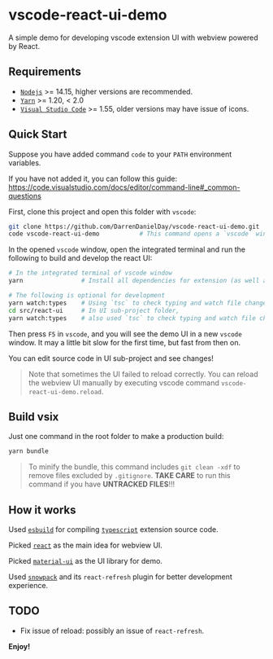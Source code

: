 # vscode-react-ui-demo

A simple demo for developing vscode extension UI with webview powered by React.

## Requirements

- [`Nodejs`](https://nodejs.org/) >= 14.15, higher versions are recommended.
- [`Yarn`](https://yarnpkg.org) >= 1.20, < 2.0
- [`Visual Studio Code`](https://code.visualstudio.com) >= 1.55, older versions may have issue of icons.

## Quick Start

Suppose you have added command `code` to your `PATH` environment variables.

If you have not added it, you can follow this guide: <https://code.visualstudio.com/docs/editor/command-line#_common-questions>

First, clone this project and open this folder with `vscode`:

```sh
git clone https://github.com/DarrenDanielDay/vscode-react-ui-demo.git
code vscode-react-ui-demo           # This command opens a `vscode` window.
```

In the opened `vscode` window, open the integrated terminal and run the following to build and develop the react UI:

```sh
# In the integrated terminal of vscode window
yarn                # Install all dependencies for extension (as well as dependencies of UI sub-project).

# The following is optional for development
yarn watch:types    # Using `tsc` to check typing and watch file changes.
cd src/react-ui     # In UI sub-project folder,
yarn watch:types    # also used `tsc` to check typing and watch file changes.
```

Then press `F5` in `vscode`, and you will see the demo UI in a new `vscode` window. It may a little bit slow for the first time, but fast from then on.

You can edit source code in UI sub-project and see changes!

> Note that sometimes the UI failed to reload correctly. You can reload the webview UI manually by executing vscode command `vscode-react-ui-demo.reload`.

## Build vsix

Just one command in the root folder to make a production build:

```sh
yarn bundle
```

> To minify the bundle, this command includes `git clean -xdf` to remove files excluded by `.gitignore`. **TAKE CARE** to run this command if you have **UNTRACKED FILES**!!!

## How it works

Used [`esbuild`](https://esbuild.github.io/) for compiling [`typescript`](https://www.typescriptlang.org/) extension source code.

Picked [`react`](https://reactjs.org/) as the main idea for webview UI.

Picked [`material-ui`](https://material-ui.com/) as the UI library for demo.

Used [`snowpack`](https://www.snowpack.dev/) and its `react-refresh` plugin for better development experience.

## TODO

- Fix issue of reload: possibly an issue of `react-refresh`.

**Enjoy!**
